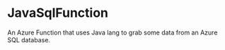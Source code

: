 # JavaSqlFunction
An Azure Function that uses Java lang to grab some data from an Azure SQL database.
